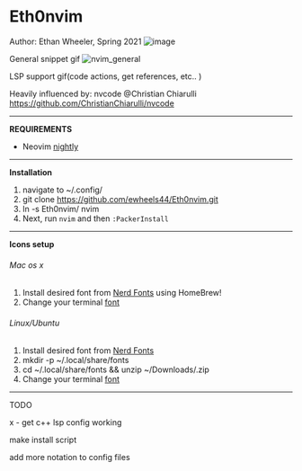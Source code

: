 # Eth0nvim
Author: Ethan Wheeler, Spring 2021
![image](https://user-images.githubusercontent.com/31321251/112733273-e0461180-8f0c-11eb-9c4d-d3775389faf4.png)

General snippet gif
![nvim_general](https://user-images.githubusercontent.com/31321251/112737113-fca27800-8f25-11eb-9b0b-318ab138589e.gif)


LSP support gif(code actions, get references, etc.. )


Heavily influenced by: nvcode @Christian Chiarulli
https://github.com/ChristianChiarulli/nvcode

----------------------------------------------------------------------

**REQUIREMENTS**
- Neovim [nightly](https://blog.dkendal.com/posts/how-to-install-neovim-nightly/)

----------------------------------------------------------------------

**Installation**
1. navigate to ~/.config/
2. git clone https://github.com/ewheels44/Eth0nvim.git
3. ln -s Eth0nvim/ nvim
4. Next, run `nvim` and then `:PackerInstall`

----------------------------------------------------------------------

**Icons setup**
###### Mac os x 
  1. Install desired font from [Nerd Fonts](https://github.com/ryanoasis/nerd-fonts#option-4-homebrew-fonts) using HomeBrew!
  2. Change your terminal [font](https://www.foxinfotech.in/2019/05/how-to-change-terminal-color-and-font-in-macos-mojave.html)

###### Linux/Ubuntu 
  1. Install desired font from [Nerd Fonts](https://www.nerdfonts.com/font-downloads)
  2. mkdir -p ~/.local/share/fonts
  3. cd ~/.local/share/fonts && unzip ~/Downloads/<Font Name>.zip
  4. Change your terminal [font](https://vitux.com/how-to-change-your-ubuntu-terminals-font-size/)

----------------------------------------------------------------------

TODO

x - get c++ lsp config working

make install script

add more notation to config files
